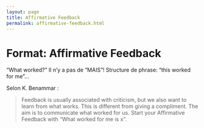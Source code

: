 ```yaml
---
layout: page
title: Affirmative Feedback
permalink: affirmative-feedback.html
---
```


# Format: Affirmative Feedback

“What worked?” Il n’y a pas de “MAIS”! Structure de phrase: “this worked for me”...

Selon K. Benammar :

> Feedback is usually associated with criticism, but we also want to learn from what works. This is different from giving a compliment. The aim is to communicate what worked for us. Start your Affirmative Feedback with “What worked for me is x”.